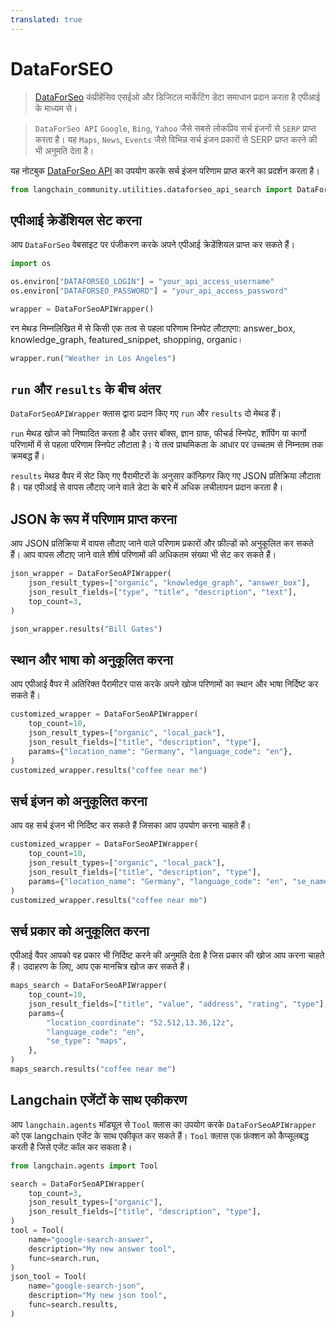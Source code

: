 ```yaml
---
translated: true
---
```


# DataForSEO

>[DataForSeo](https://dataforseo.com/) कंप्रीहेंसिव एसईओ और डिजिटल मार्केटिंग डेटा समाधान प्रदान करता है एपीआई के माध्यम से।

>`DataForSeo API` `Google`, `Bing`, `Yahoo` जैसे सबसे लोकप्रिय सर्च इंजनों से `SERP` प्राप्त करता है। यह `Maps`, `News`, `Events` जैसे विभिन्न सर्च इंजन प्रकारों से SERP प्राप्त करने की भी अनुमति देता है।

यह नोटबुक [DataForSeo API](https://dataforseo.com/apis) का उपयोग करके सर्च इंजन परिणाम प्राप्त करने का प्रदर्शन करता है।

```python
from langchain_community.utilities.dataforseo_api_search import DataForSeoAPIWrapper
```

## एपीआई क्रेडेंशियल सेट करना

आप `DataForSeo` वेबसाइट पर पंजीकरण करके अपने एपीआई क्रेडेंशियल प्राप्त कर सकते हैं।

```python
import os

os.environ["DATAFORSEO_LOGIN"] = "your_api_access_username"
os.environ["DATAFORSEO_PASSWORD"] = "your_api_access_password"

wrapper = DataForSeoAPIWrapper()
```

रन मेथड निम्नलिखित में से किसी एक तत्व से पहला परिणाम स्निपेट लौटाएगा: answer_box, knowledge_graph, featured_snippet, shopping, organic।

```python
wrapper.run("Weather in Los Angeles")
```

## `run` और `results` के बीच अंतर

`DataForSeoAPIWrapper` क्लास द्वारा प्रदान किए गए `run` और `results` दो मेथड हैं।

`run` मेथड खोज को निष्पादित करता है और उत्तर बॉक्स, ज्ञान ग्राफ, फीचर्ड स्निपेट, शॉपिंग या कार्गो परिणामों में से पहला परिणाम स्निपेट लौटाता है। ये तत्व प्राथमिकता के आधार पर उच्चतम से निम्नतम तक क्रमबद्ध हैं।

`results` मेथड वैपर में सेट किए गए पैरामीटरों के अनुसार कॉन्फ़िगर किए गए JSON प्रतिक्रिया लौटाता है। यह एपीआई से वापस लौटाए जाने वाले डेटा के बारे में अधिक लचीलापन प्रदान करता है।

## JSON के रूप में परिणाम प्राप्त करना

आप JSON प्रतिक्रिया में वापस लौटाए जाने वाले परिणाम प्रकारों और फ़ील्डों को अनुकूलित कर सकते हैं। आप वापस लौटाए जाने वाले शीर्ष परिणामों की अधिकतम संख्या भी सेट कर सकते हैं।

```python
json_wrapper = DataForSeoAPIWrapper(
    json_result_types=["organic", "knowledge_graph", "answer_box"],
    json_result_fields=["type", "title", "description", "text"],
    top_count=3,
)
```

```python
json_wrapper.results("Bill Gates")
```

## स्थान और भाषा को अनुकूलित करना

आप एपीआई वैपर में अतिरिक्त पैरामीटर पास करके अपने खोज परिणामों का स्थान और भाषा निर्दिष्ट कर सकते हैं।

```python
customized_wrapper = DataForSeoAPIWrapper(
    top_count=10,
    json_result_types=["organic", "local_pack"],
    json_result_fields=["title", "description", "type"],
    params={"location_name": "Germany", "language_code": "en"},
)
customized_wrapper.results("coffee near me")
```

## सर्च इंजन को अनुकूलित करना

आप वह सर्च इंजन भी निर्दिष्ट कर सकते हैं जिसका आप उपयोग करना चाहते हैं।

```python
customized_wrapper = DataForSeoAPIWrapper(
    top_count=10,
    json_result_types=["organic", "local_pack"],
    json_result_fields=["title", "description", "type"],
    params={"location_name": "Germany", "language_code": "en", "se_name": "bing"},
)
customized_wrapper.results("coffee near me")
```

## सर्च प्रकार को अनुकूलित करना

एपीआई वैपर आपको वह प्रकार भी निर्दिष्ट करने की अनुमति देता है जिस प्रकार की खोज आप करना चाहते हैं। उदाहरण के लिए, आप एक मानचित्र खोज कर सकते हैं।

```python
maps_search = DataForSeoAPIWrapper(
    top_count=10,
    json_result_fields=["title", "value", "address", "rating", "type"],
    params={
        "location_coordinate": "52.512,13.36,12z",
        "language_code": "en",
        "se_type": "maps",
    },
)
maps_search.results("coffee near me")
```

## Langchain एजेंटों के साथ एकीकरण

आप `langchain.agents` मॉड्यूल से `Tool` क्लास का उपयोग करके `DataForSeoAPIWrapper` को एक langchain एजेंट के साथ एकीकृत कर सकते हैं। `Tool` क्लास एक फ़ंक्शन को कैप्सूलबद्ध करती है जिसे एजेंट कॉल कर सकता है।

```python
from langchain.agents import Tool

search = DataForSeoAPIWrapper(
    top_count=3,
    json_result_types=["organic"],
    json_result_fields=["title", "description", "type"],
)
tool = Tool(
    name="google-search-answer",
    description="My new answer tool",
    func=search.run,
)
json_tool = Tool(
    name="google-search-json",
    description="My new json tool",
    func=search.results,
)
```
